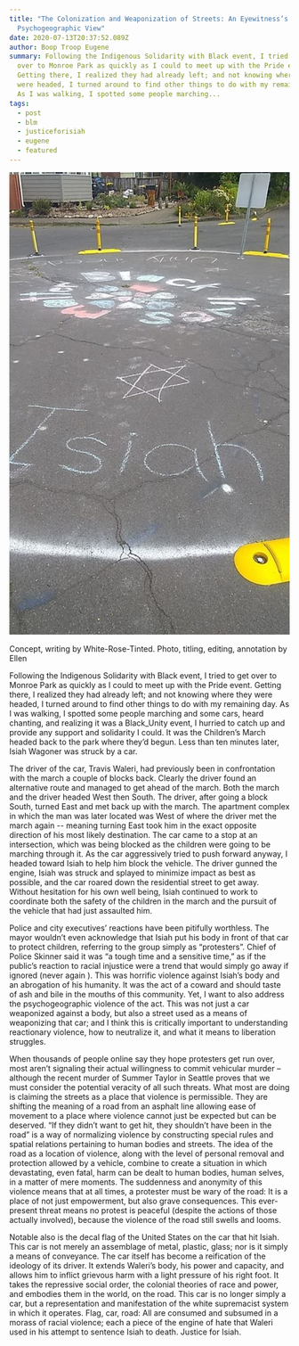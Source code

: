 ```yaml
---
title: "The Colonization and Weaponization of Streets: An Eyewitness’s
  Psychogeographic View"
date: 2020-07-13T20:37:52.089Z
author: Boop Troop Eugene
summary: Following the Indigenous Solidarity with Black event, I tried to get
  over to Monroe Park as quickly as I could to meet up with the Pride event.
  Getting there, I realized they had already left; and not knowing where they
  were headed, I turned around to find other things to do with my remaining day.
  As I was walking, I spotted some people marching...
tags:
  - post
  - blm
  - justiceforisiah
  - eugene
  - featured
---
```

![](/static/img/108594064_137372461355638_2071671619039734465_o-1-.jpg)

Concept, writing by White-Rose-Tinted. Photo, titling, editing, annotation by Ellen

Following the Indigenous Solidarity with Black event, I tried to get over to Monroe Park as quickly as I could to meet up with the Pride event. Getting there, I realized they had already left; and not knowing where they were headed, I turned around to find other things to do with my remaining day. As I was walking, I spotted some people marching and some cars, heard chanting, and realizing it was a Black_Unity event, I hurried to catch up and provide any support and solidarity I could. It was the Children’s March headed back to the park where they’d begun. Less than ten minutes later, Isiah Wagoner was struck by a car.

The driver of the car, Travis Waleri, had previously been in confrontation with the march a couple of blocks back. Clearly the driver found an alternative route and managed to get ahead of the march. Both the march and the driver headed West then South. The driver, after going a block South, turned East and met back up with the march. The apartment complex in which the man was later located was West of where the driver met the march again -- meaning turning East took him in the exact opposite direction of his most likely destination. The car came to a stop at an intersection, which was being blocked as the children were going to be marching through it. As the car aggressively tried to push forward anyway, I headed toward Isiah to help him block the vehicle. The driver gunned the engine, Isiah was struck and splayed to minimize impact as best as possible, and the car roared down the residential street to get away. Without hesitation for his own well being, Isiah continued to work to coordinate both the safety of the children in the march and the pursuit of the vehicle that had just assaulted him.

Police and city executives’ reactions have been pitifully worthless. The mayor wouldn’t even acknowledge that Isiah put his body in front of that car to protect children, referring to the group simply as “protesters”. Chief of Police Skinner said it was “a tough time and a sensitive time,” as if the public’s reaction to racial injustice were a trend that would simply go away if ignored (never again ). This was horrific violence against Isiah’s body and an abrogation of his humanity. It was the act of a coward and should taste of ash and bile in the mouths of this community. Yet, I want to also address the psychogeographic violence of the act. This was not just a car weaponized against a body, but also a street used as a means of weaponizing that car; and I think this is critically important to understanding reactionary violence, how to neutralize it, and what it means to liberation struggles.

When thousands of people online say they hope protesters get run over, most aren’t signaling their actual willingness to commit vehicular murder – although the recent murder of Summer Taylor in Seattle proves that we must consider the potential veracity of all such threats. What most are doing is claiming the streets as a place that violence is permissible. They are shifting the meaning of a road from an asphalt line allowing ease of movement to a place where violence cannot just be expected but can be deserved. “If they didn’t want to get hit, they shouldn’t have been in the road” is a way of normalizing violence by constructing special rules and spatial relations pertaining to human bodies and streets. The idea of the road as a location of violence, along with the level of personal removal and protection allowed by a vehicle, combine to create a situation in which devastating, even fatal, harm can be dealt to human bodies, human selves, in a matter of mere moments. The suddenness and anonymity of this violence means that at all times, a protester must be wary of the road: It is a place of not just empowerment, but also grave consequences. This ever-present threat means no protest is peaceful (despite the actions of those actually involved), because the violence of the road still swells and looms.

Notable also is the decal flag of the United States on the car that hit Isiah. This car is not merely an assemblage of metal, plastic, glass; nor is it simply a means of conveyance. The car itself has become a reification of the ideology of its driver. It extends Waleri’s body, his power and capacity, and allows him to inflict grievous harm with a light pressure of his right foot. It takes the repressive social order, the colonial theories of race and power, and embodies them in the world, on the road. This car is no longer simply a car, but a representation and manifestation of the white supremacist system in which it operates. Flag, car, road: All are consumed and subsumed in a morass of racial violence; each a piece of the engine of hate that Waleri used in his attempt to sentence Isiah to death. Justice for Isiah.